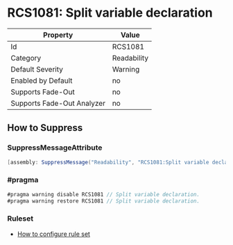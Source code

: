 # RCS1081: Split variable declaration

Property | Value
--- | ---
Id|RCS1081
Category|Readability
Default Severity|Warning
Enabled by Default|no
Supports Fade\-Out|no
Supports Fade\-Out Analyzer|no

## How to Suppress

### SuppressMessageAttribute

```csharp
[assembly: SuppressMessage("Readability", "RCS1081:Split variable declaration.", Justification = "<Pending>")]
```

### \#pragma

```csharp
#pragma warning disable RCS1081 // Split variable declaration.
#pragma warning restore RCS1081 // Split variable declaration.
```

### Ruleset

* [How to configure rule set](../HowToConfigureAnalyzers.md)
